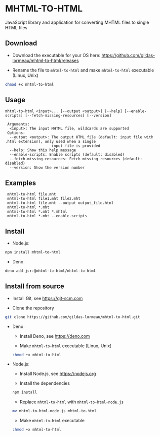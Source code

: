 # MHTML-TO-HTML

JavaScript library and application for converting MHTML files to single HTML files

## Download

- Download the executable for your OS here: https://github.com/gildas-lormeau/mhtml-to-html/releases

- Rename the file to `mhtml-to-html` and make `mhtml-to-html` executable (Linux, Unix)

```sh
chmod +x mhtml-to-html
```
## Usage 

```
mhtml-to-html <input>... [--output <output>] [--help] [--enable-scripts] [--fetch-missing-resources] [--version]

 Arguments:
  <input>: The input MHTML file, wildcards are supported
 Options:
  --output <output>: The output HTML file (default: input file with .html extension), only used when a single 
                     input file is provided
  --help: Show this help message
  --enable-scripts: Enable scripts (default: disabled)
  --fetch-missing-resources: Fetch missing resources (default: disabled)
  --version: Show the version number
```

## Examples
```
 mhtml-to-html file.mht
 mhtml-to-html file1.mht file2.mht
 mhtml-to-html file.mht --output output_file.html
 mhtml-to-html *.mht
 mhtml-to-html *.mht *.mhtml
 mhtml-to-html *.mht --enable-scripts
```

## Install

  - Node.js:
  
  ```sh
  npm install mhtml-to-html
  ```

  - Deno:
  
  ```sh
  deno add jsr:@mhtml-to-html/mhtml-to-html
  ```

## Install from source

- Install Git, see https://git-scm.com

- Clone the repository

```sh
git clone https://github.com/gildas-lormeau/mhtml-to-html.git
```

- Deno:

  - Install Deno, see https://deno.com

  - Make `mhtml-to-html` executable (Linux, Unix)

  ```sh
  chmod +x mhtml-to-html
  ```

- Node.js:

  - Install Node.js, see https://nodejs.org

  - Install the dependencies

  ```sh
  npm install
  ```

  - Replace `mhtml-to-html` with `mhtml-to-html-node.js`
  
  ```sh
  mv mhtml-to-html-node.js mhtml-to-html
  ```

  - Make `mhtml-to-html` executable
  
  ```sh
  chmod +x mhtml-to-html
  ```
